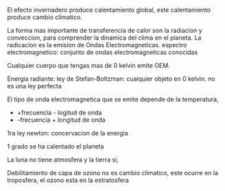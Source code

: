 El efecto invernadero produce calentamiento global, este calentamiento produce cambio climatico.

La forma mas importante de transferencia de calor son la radiacion y conveccion, para comprender la dinamica del clima en el planeta.
La radicacion es la emision de Ondas Electromagneticas.
espectro electromagnetico: conjunto de ondas electromagneticas conocidas 

Cualquier cuerpo que tengas mas de 0 kelvin emite OEM.

Energia radiante: ley de Stefan-Boltzman: cualquier objeto en 0 kelvin. no es una ley perfecta

El tipo de onda electromagnetica que se emite depende de la temperatura, 
+ +frecuencia - logitud de onda
+ -frecuencia + longitud de onda

1ra ley newton: concervacion de la energia

1 grado se ha calentado el planeta

La luna no tiene atmosfera y la tierra si, 

Debilitamiento de capa de ozono no es cambio climatico, este ocurre en la troposfera, el ozono esta en la estratosfera